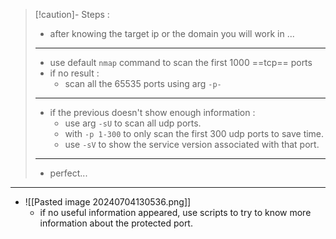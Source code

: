 
>[!caution]- Steps :
>- after knowing the target ip or the domain you will work in ...
>---
>- use default `nmap` command to scan the first 1000 ==tcp== ports
>- if no result :
>	- scan all the 65535 ports using arg `-p-`
>---
>- if the previous doesn't show enough information :
>	- use arg `-sU` to scan all udp ports.
>	- with `-p 1-300` to only scan the first 300 udp ports to save time.
>	- use `-sV` to show the service version associated with that port.
>---
>- perfect...

---
- ![[Pasted image 20240704130536.png]]
	- if no useful information appeared, use scripts to try to know more information about the protected port.

